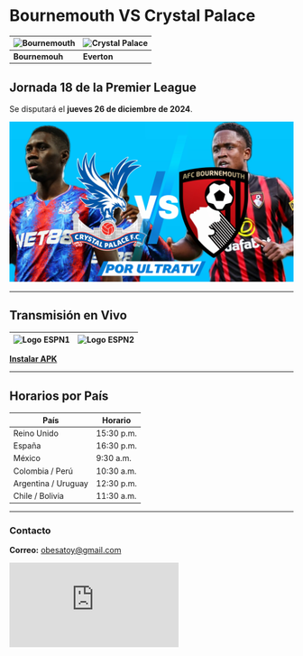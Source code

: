 # Bournemouth VS Crystal Palace

| ![Bournemouth](https://upload.wikimedia.org/wikipedia/sco/e/e5/AFC_Bournemouth_%282013%29.svg) | ![Crystal Palace](https://upload.wikimedia.org/wikipedia/en/thumb/a/a2/Crystal_Palace_FC_logo_%282022%29.svg/1200px-Crystal_Palace_FC_logo_%282022%29.svg.png) |
|------------------------------------------------------------------------------------------------|--------------------------------------------------------------------------------|
| **Bournemouh**                                                                           | **Everton**                                                                    |

## Jornada 18 de la Premier League  
Se disputará el **jueves 26 de diciembre de 2024**.

![Imagen del duelo](bournemouthvscrystalpalace.png)

---
## Transmisión en Vivo  
| ![Logo ESPN1](https://golazotv2stream.web.app/logos/espn.png) | ![Logo ESPN2](https://golazotv2stream.web.app/logos/espn2.png) |
|-------------------------------------------------------------|-------------------------------------------------------------|

[**Instalar APK**](https://apk.e-droid.net/apk/app3418656-hvjn5f.apk?v=6)

---

## Horarios por País
| País                | Horario     |
|---------------------|-------------|
| Reino Unido         | 15:30 p.m.  |
| España              | 16:30 p.m.  |
| México              | 9:30 a.m.   |
| Colombia / Perú     | 10:30 a.m.  |
| Argentina / Uruguay | 12:30 p.m.  |
| Chile / Bolivia     | 11:30 a.m.  |

---

### Contacto  
**Correo:** [obesatoy@gmail.com](mailto:obesatoy@gmail.com)

![visitor](https://hitwebcounter.com/counter/counter.php?page=18083215&style=0001&nbdigits=9&type=page&initCount=0)
